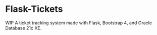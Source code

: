 # Flask-Tickets
WIP
A ticket tracking system made with Flask, Bootstrap 4, and Oracle Database 21c XE.